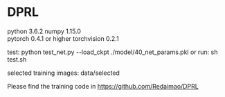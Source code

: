 # DPRL



python                    3.6.2 
numpy                     1.15.0  
pytorch   0.4.1 or higher 
torchvision               0.2.1 

test:
python test_net.py --load_ckpt ./model/40_net_params.pkl
or
run: sh test.sh

selected training images: data/selected

Please find the training code in https://github.com/Redaimao/DPRL

